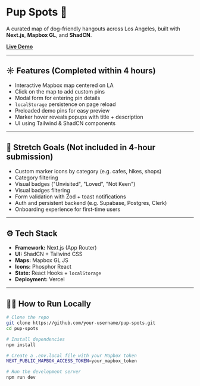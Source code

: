 # Pup Spots 🐾

A curated map of dog-friendly hangouts across Los Angeles, built with **Next.js**, **Mapbox GL**, and **ShadCN**.

**[Live Demo](https://pup-spots.vercel.app/)**

---

## ☀️ Features (Completed within 4 hours)

- Interactive Mapbox map centered on LA
- Click on the map to add custom pins
- Modal form for entering pin details
- `localStorage` persistence on page reload
- Preloaded demo pins for easy preview
- Marker hover reveals popups with title + description
- UI using Tailwind & ShadCN components

---

## 🎯 Stretch Goals (Not included in 4-hour submission)

- Custom marker icons by category (e.g. cafes, hikes, shops)
- Category filtering
- Visual badges ("Unvisited", "Loved", "Not Keen")
- Visual badges filtering
- Form validation with Zod + toast notifications
- Auth and persistent backend (e.g. Supabase, Postgres, Clerk)
- Onboarding experience for first-time users

---

## ⚙️ Tech Stack

- **Framework:** Next.js (App Router)
- **UI:** ShadCN + Tailwind CSS
- **Maps:** Mapbox GL JS
- **Icons:** Phosphor React
- **State:** React Hooks + `localStorage`
- **Deployment:** Vercel

---

## 🧑‍💻 How to Run Locally

```bash
# Clone the repo
git clone https://github.com/your-username/pup-spots.git
cd pup-spots

# Install dependencies
npm install

# Create a .env.local file with your Mapbox token
NEXT_PUBLIC_MAPBOX_ACCESS_TOKEN=your_mapbox_token

# Run the development server
npm run dev
```
